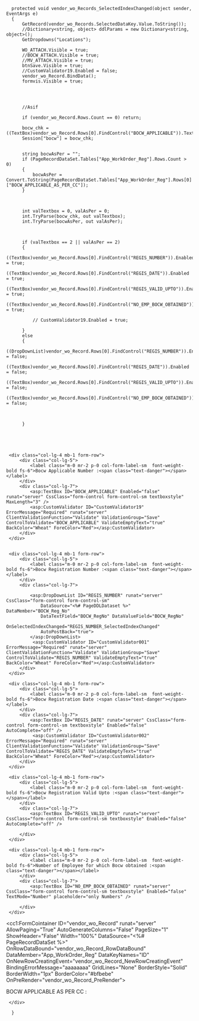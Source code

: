       protected void vendor_wo_Records_SelectedIndexChanged(object sender, EventArgs e)
      {
          GetRecord(vendor_wo_Records.SelectedDataKey.Value.ToString());
          //Dictionary<string, object> ddlParams = new Dictionary<string, object>();
          GetDropdowns("Locations");

          WO_ATTACH.Visible = true;
          //BOCW_ATTACH.Visible = true;
          //MV_ATTACH.Visible = true;
          btnSave.Visible = true;
          //CustomValidator19.Enabled = false;
          vendor_wo_Record.BindData();
          formvis.Visible = true;




          //Asif

          if (vendor_wo_Record.Rows.Count == 0) return;

          bocw_chk = ((TextBox)vendor_wo_Record.Rows[0].FindControl("BOCW_APPLICABLE")).Text;
          Session["bocw"] = bocw_chk;


          string bocwAsPer = "";
          if (PageRecordDataSet.Tables["App_WorkOrder_Reg"].Rows.Count > 0)
          {
              bocwAsPer = Convert.ToString(PageRecordDataSet.Tables["App_WorkOrder_Reg"].Rows[0]["BOCW_APPLICABLE_AS_PER_CC"]);
          }



          int valTextbox = 0, valAsPer = 0;
          int.TryParse(bocw_chk, out valTextbox);
          int.TryParse(bocwAsPer, out valAsPer);



          if (valTextbox == 2 || valAsPer == 2)
          {
              ((TextBox)vendor_wo_Record.Rows[0].FindControl("REGIS_NUMBER")).Enabled = true;
              ((TextBox)vendor_wo_Record.Rows[0].FindControl("REGIS_DATE")).Enabled = true;
              ((TextBox)vendor_wo_Record.Rows[0].FindControl("REGIS_VALID_UPTO")).Enabled = true;
              ((TextBox)vendor_wo_Record.Rows[0].FindControl("NO_EMP_BOCW_OBTAINED")).Enabled = true;

              // CustomValidator19.Enabled = true;

          }
          else
          {
              ((DropDownList)vendor_wo_Record.Rows[0].FindControl("REGIS_NUMBER")).Enabled = false;
              ((TextBox)vendor_wo_Record.Rows[0].FindControl("REGIS_DATE")).Enabled = false;
              ((TextBox)vendor_wo_Record.Rows[0].FindControl("REGIS_VALID_UPTO")).Enabled = false;
              ((TextBox)vendor_wo_Record.Rows[0].FindControl("NO_EMP_BOCW_OBTAINED")).Enabled = false;



          }





     <div class="col-lg-4 mb-1 form-row">
         <div class="col-lg-5">
             <label class="m-0 mr-2 p-0 col-form-label-sm  font-weight-bold fs-6">Bocw Applicable Number :<span class="text-danger"></span></label>
         </div>
         <div class="col-lg-7">
             <asp:TextBox ID="BOCW_APPLICABLE" Enabled="false" runat="server" CssClass="form-control form-control-sm textboxstyle" MaxLength="3" />
             <asp:CustomValidator ID="CustomValidator19" ErrorMessage="Required" runat="server" ClientValidationFunction="Validate" ValidationGroup="Save" ControlToValidate="BOCW_APPLICABLE" ValidateEmptyText="true" BackColor="Wheat" ForeColor="Red"></asp:CustomValidator>
         </div>
     </div>


     <div class="col-lg-4 mb-1 form-row">
         <div class="col-lg-5">
             <label class="m-0 mr-2 p-0 col-form-label-sm  font-weight-bold fs-6">Bocw Registration Number :<span class="text-danger"></span></label>
         </div>
         <div class="col-lg-7">
          
             <asp:DropDownList ID="REGIS_NUMBER" runat="server" CssClass="form-control form-control-sm"
                 DataSource="<%# PageDDLDataset %>" DataMember="BOCW_Reg_No"
                 DataTextField="BOCW_RegNo" DataValueField="BOCW_RegNo"
                 OnSelectedIndexChanged="REGIS_NUMBER_SelectedIndexChanged"
                 AutoPostBack="true">
             </asp:DropDownList>
              <asp:CustomValidator ID="CustomValidator001" ErrorMessage="Required" runat="server" ClientValidationFunction="Validate" ValidationGroup="Save" ControlToValidate="REGIS_NUMBER" ValidateEmptyText="true" BackColor="Wheat" ForeColor="Red"></asp:CustomValidator>
         </div>
     </div>

     <div class="col-lg-4 mb-1 form-row">
         <div class="col-lg-5">
             <label class="m-0 mr-2 p-0 col-form-label-sm  font-weight-bold fs-6">Bocw Registration Date :<span class="text-danger"></span></label>
         </div>
         <div class="col-lg-7">
             <asp:TextBox ID="REGIS_DATE" runat="server" CssClass="form-control form-control-sm textboxstyle" Enabled="false" AutoComplete="off" />
              <asp:CustomValidator ID="CustomValidator002" ErrorMessage="Required" runat="server" ClientValidationFunction="Validate" ValidationGroup="Save" ControlToValidate="REGIS_DATE" ValidateEmptyText="true" BackColor="Wheat" ForeColor="Red"></asp:CustomValidator>
         </div>
     </div>

     <div class="col-lg-4 mb-1 form-row">
         <div class="col-lg-5">
             <label class="m-0 mr-2 p-0 col-form-label-sm  font-weight-bold fs-6">Bocw Registration Valid Upto :<span class="text-danger"></span></label>
         </div>
         <div class="col-lg-7">
             <asp:TextBox ID="REGIS_VALID_UPTO" runat="server" CssClass="form-control form-control-sm textboxstyle" Enabled="false" AutoComplete="off" />
            
         </div>
     </div>

     <div class="col-lg-4 mb-1 form-row">
         <div class="col-lg-5">
             <label class="m-0 mr-2 p-0 col-form-label-sm  font-weight-bold fs-6">Number of Employee for which Bocw obtained :<span class="text-danger"></span></label>
         </div>
         <div class="col-lg-7">
             <asp:TextBox ID="NO_EMP_BOCW_OBTAINED" runat="server" CssClass="form-control form-control-sm textboxstyle" Enabled="false" TextMode="Number" placeholder="only Numbers" />
           
         </div>
     </div>


  <cc1:FormCointainer ID="vendor_wo_Record" runat="server" AllowPaging="True" AutoGenerateColumns="False"
      PageSize="1" ShowHeader="False" Width="100%" DataSource="<%# PageRecordDataSet %>" OnRowDataBound="vendor_wo_Record_RowDataBound"
      DataMember="App_WorkOrder_Reg" DataKeyNames="ID" OnNewRowCreatingEvent="vendor_wo_Record_NewRowCreatingEvent"
      BindingErrorMessage="aaaaaaaa" GridLines="None" BorderStyle="Solid" BorderWidth="1px" BorderColor="#bfbebe" OnPreRender="vendor_wo_Record_PreRender">
 <div class="col-lg-4 mb-1 form-row">
     <div class="col-lg-5">
         <label class="m-0 mr-2 p-0 col-form-label-sm  font-weight-bold fs-6">BOCW APPLICABLE AS PER CC :<span class="text-danger"></span></label>
     </div>
     <div class="col-lg-7">
         <asp:TextBox ID="BOCW_APPLICABLE_AS_PER_CC" runat="server" CssClass="form-control form-control-sm textboxstyle" Enabled="false"  />

     </div>
 </div>






      }

